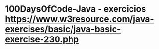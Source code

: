 # 100DaysOfCode-Java - exercicios https://www.w3resource.com/java-exercises/basic/java-basic-exercise-230.php
